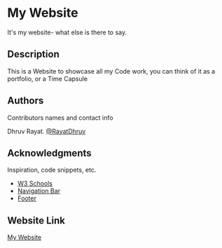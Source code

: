 # My Website

It's my website- what else is there to say.

## Description

This is a Website to showcase all my Code work, you can think of it as a portfolio, or a Time Capsule

## Authors

Contributors names and contact info

Dhruv Rayat. [@RayatDhruv](https://twitter.com/rayatdhruv)

## Acknowledgments

Inspiration, code snippets, etc.

- [W3 Schools](https://www.w3schools.com/)
- [Navigation Bar](https://www.youtube.com/watch?v=PwWHL3RyQgk)
- [Footer](https://www.youtube.com/watch?v=YOb67OKw62s&t)

## Website Link

[My Website](https://dhruv-rayat1.github.io/My-Website/)
